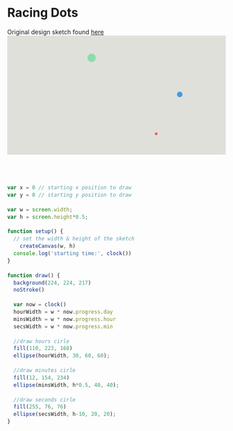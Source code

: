 # Racing Dots
Original design sketch found [here](https://github.com/neil-oliver/dvia-2019/tree/master/1.mapping-time/process)
![](https://github.com/neil-oliver/dvia-2019/blob/master/1.mapping-time/project_racing_dots/Racing-dots-screenshot.png)

```javascript



var x = 0 // starting x position to draw
var y = 0 // starting y position to draw

var w = screen.width;
var h = screen.height*0.5;

function setup() {
  // set the width & height of the sketch
	createCanvas(w, h)
  console.log('starting time:', clock())
}

function draw() {
  background(224, 224, 217)
  noStroke()

  var now = clock()
  hourWidth = w * now.progress.day
  minsWidth = w * now.progress.hour
  secsWidth = w * now.progress.min

  //draw hours cirle
  fill(110, 223, 168)
  ellipse(hourWidth, 30, 60, 60);
  
  //draw minutes cirle
  fill(12, 154, 234)
  ellipse(minsWidth, h*0.5, 40, 40);

  //draw seconds cirle
  fill(255, 76, 76)
  ellipse(secsWidth, h-10, 20, 20);
}
```
